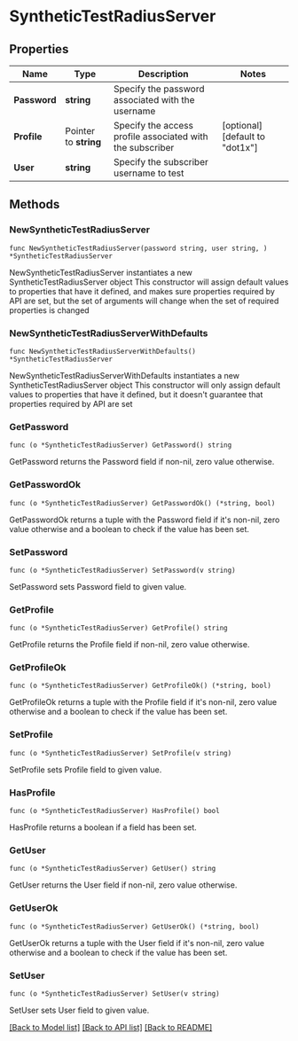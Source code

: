 # SyntheticTestRadiusServer

## Properties

Name | Type | Description | Notes
------------ | ------------- | ------------- | -------------
**Password** | **string** | Specify the password associated with the username | 
**Profile** | Pointer to **string** | Specify the access profile associated with the subscriber | [optional] [default to "dot1x"]
**User** | **string** | Specify the subscriber username to test | 

## Methods

### NewSyntheticTestRadiusServer

`func NewSyntheticTestRadiusServer(password string, user string, ) *SyntheticTestRadiusServer`

NewSyntheticTestRadiusServer instantiates a new SyntheticTestRadiusServer object
This constructor will assign default values to properties that have it defined,
and makes sure properties required by API are set, but the set of arguments
will change when the set of required properties is changed

### NewSyntheticTestRadiusServerWithDefaults

`func NewSyntheticTestRadiusServerWithDefaults() *SyntheticTestRadiusServer`

NewSyntheticTestRadiusServerWithDefaults instantiates a new SyntheticTestRadiusServer object
This constructor will only assign default values to properties that have it defined,
but it doesn't guarantee that properties required by API are set

### GetPassword

`func (o *SyntheticTestRadiusServer) GetPassword() string`

GetPassword returns the Password field if non-nil, zero value otherwise.

### GetPasswordOk

`func (o *SyntheticTestRadiusServer) GetPasswordOk() (*string, bool)`

GetPasswordOk returns a tuple with the Password field if it's non-nil, zero value otherwise
and a boolean to check if the value has been set.

### SetPassword

`func (o *SyntheticTestRadiusServer) SetPassword(v string)`

SetPassword sets Password field to given value.


### GetProfile

`func (o *SyntheticTestRadiusServer) GetProfile() string`

GetProfile returns the Profile field if non-nil, zero value otherwise.

### GetProfileOk

`func (o *SyntheticTestRadiusServer) GetProfileOk() (*string, bool)`

GetProfileOk returns a tuple with the Profile field if it's non-nil, zero value otherwise
and a boolean to check if the value has been set.

### SetProfile

`func (o *SyntheticTestRadiusServer) SetProfile(v string)`

SetProfile sets Profile field to given value.

### HasProfile

`func (o *SyntheticTestRadiusServer) HasProfile() bool`

HasProfile returns a boolean if a field has been set.

### GetUser

`func (o *SyntheticTestRadiusServer) GetUser() string`

GetUser returns the User field if non-nil, zero value otherwise.

### GetUserOk

`func (o *SyntheticTestRadiusServer) GetUserOk() (*string, bool)`

GetUserOk returns a tuple with the User field if it's non-nil, zero value otherwise
and a boolean to check if the value has been set.

### SetUser

`func (o *SyntheticTestRadiusServer) SetUser(v string)`

SetUser sets User field to given value.



[[Back to Model list]](../README.md#documentation-for-models) [[Back to API list]](../README.md#documentation-for-api-endpoints) [[Back to README]](../README.md)


